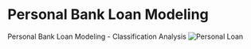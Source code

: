 # Personal Bank Loan Modeling
Personal Bank Loan Modeling - Classification Analysis
![Personal Loan](https://github.com/alifrmf/Personal-Bank-Loan-Modeling-Classification-Analysis/assets/105715834/6b39da27-a450-47eb-a889-07b759668985)

